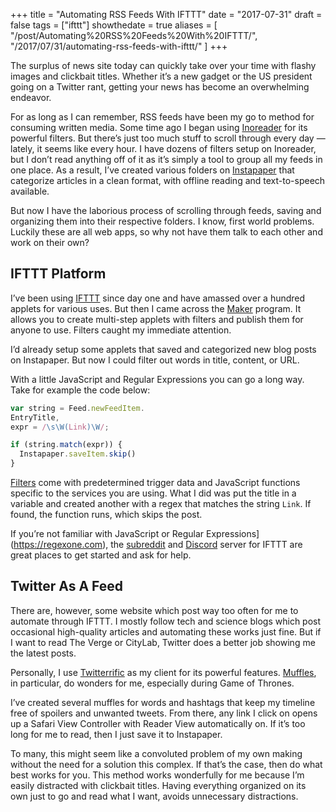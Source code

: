 +++
title = "Automating RSS Feeds With IFTTT"
date = "2017-07-31"
draft = false
tags = ["ifttt"]
showthedate = true
aliases = [
    "/post/Automating%20RSS%20Feeds%20With%20IFTTT/",
    "/2017/07/31/automating-rss-feeds-with-ifttt/"
]
+++

The surplus of news site today can quickly take over your time with flashy images and clickbait titles. Whether it’s a new gadget or the US president going on a Twitter rant, getting your news has become an overwhelming endeavor.

For as long as I can remember, RSS feeds have been my go to method for consuming written media. Some time ago I began using [Inoreader](http://www.inoreader.com) for its powerful filters. But there’s just too much stuff to scroll through every day — lately, it seems like every hour. I have dozens of filters setup on Inoreader, but I don’t read anything off of it as it’s simply a tool to group all my feeds in one place. As a result, I’ve created various folders on [Instapaper](https://www.instapaper.com/) that categorize articles in a clean format, with offline reading and text-to-speech available.

But now I have the laborious process of scrolling through feeds, saving and organizing them into their respective folders. I know, first world problems. Luckily these are all web apps, so why not have them talk to each other and work on their own?

## IFTTT Platform
I’ve been using [IFTTT](https://ifttt.com/) since day one and have amassed over a hundred applets for various uses. But then I came across the [Maker](https://platform.ifttt.com/) program. It allows you to create multi-step applets with filters and publish them for anyone to use. Filters caught my immediate attention.

I’d already setup some applets that saved and categorized new blog posts on Instapaper. But now I could filter out words in title, content, or URL.

With a little JavaScript and Regular Expressions you can go a long way. Take for example the code below:
``` js
var string = Feed.newFeedItem.
EntryTitle,
expr = /\s\W(Link)\W/;

if (string.match(expr)) {
  Instapaper.saveItem.skip()
}
```
[Filters](https://platform.ifttt.com/docs/applets#using-filter-code) come with predetermined trigger data and JavaScript functions specific to the services you are using. What I did was put the title in a variable and created another with a regex that matches the string `Link`. If found, the function runs, which skips the post.

If you’re not familiar with JavaScript or Regular Expressions](https://regexone.com), the [subreddit](https://www.reddit.com/r/ifttt/) and [Discord](https://discordapp.com/invite/IFTTT) server for IFTTT are great places to get started and ask for help.

## Twitter As A Feed
There are, however, some website which post way too often for me to automate through IFTTT. I mostly follow tech and science blogs which post occasional high-quality articles and automating these works just fine. But if I want to read The Verge or CityLab, Twitter does a better job showing me the latest posts.

Personally, I use [Twitterrific](https://itunes.apple.com/us/app/twitterrific-5-for-twitter/id580311103?mt=8) as my client for its powerful features. [Muffles](http://twitterrific.com/ios/), in particular, do wonders for me, especially during Game of Thrones.

I’ve created several muffles for words and hashtags that keep my timeline free of spoilers and unwanted tweets. From there, any link I click on opens up a Safari View Controller with Reader View automatically on. If it’s too long for me to read, then I just save it to Instapaper.

To many, this might seem like a convoluted problem of my own making without the need for a solution this complex. If that’s the case, then do what best works for you. This method works wonderfully for me because I’m easily distracted with clickbait titles. Having everything organized on its own just to go and read what I want, avoids unnecessary distractions.
